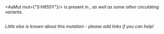 <AaMut mut={"S:H655Y"}/> is present in <Var name="20J (Gamma, V3)"/>, as well as some other circulating variants.
<br/><br/>

_Little else is known about this mutation - please add links if you can help!_
